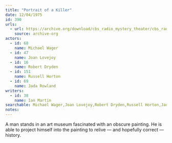 ```yaml
---
title: "Portrait of a Killer"
date: 12/04/1975
id: 390
urls: 
  - url: https://archive.org/download/cbs_radio_mystery_theater/cbs_radio_mystery_theater-0351-0400.zip/cbs_radio_mystery_theater-0351-0400%2Fcbsrmt_0390_portrait_of_a_killer.mp3
    source: archive-org
actors:  
  - id: 68
    name: Michael Wager  
  - id: 47
    name: Joan Lovejoy  
  - id: 16
    name: Robert Dryden  
  - id: 151
    name: Russell Horton  
  - id: 69
    name: Jada Rowland
writers:  
  - id: 38
    name: Ian Martin
searchable: Michael Wager,Joan Lovejoy,Robert Dryden,Russell Horton,Jada Rowland Ian Martin
notes:  
---
```

A man stands in an art museum fascinated with an obscure painting. He is able to project himself into the painting to relive — and hopefully correct — history.